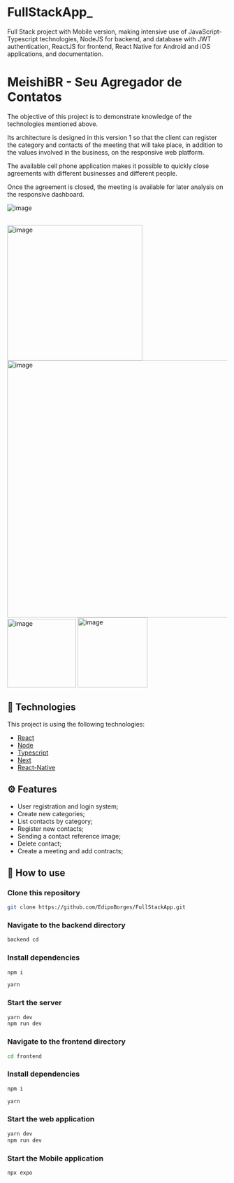 # FullStackApp_
Full Stack project with Mobile version, making intensive use of JavaScript-Typescript technologies, NodeJS for backend, and database with JWT authentication, ReactJS for frontend, React Native for Android and iOS applications, and documentation.

# MeishiBR - Seu Agregador de Contatos

The objective of this project is to demonstrate knowledge of the technologies mentioned above.

Its architecture is designed in this version 1 so that the client can register the category and contacts of the meeting that will take place, in addition to the values involved in the business, on the responsive web platform.

The available cell phone application makes it possible to quickly close agreements with different businesses and different people.

Once the agreement is closed, the meeting is available for later analysis on the responsive dashboard.

![image](https://github.com/EdipoBorges/FullStackApp/assets/127257106/64207dd8-1fc1-4c9a-afe8-3b451cd9d00c)

<br>
<img width="309" alt="image" src="https://github.com/EdipoBorges/FullStackApp/assets/127257106/c363c175-076d-4138-93fb-d73d8d44befe">

<br>
<img width="588" alt="image" src="https://github.com/EdipoBorges/FullStackApp/assets/127257106/a3cb1cdf-ea44-410e-b77f-796aa9aae5df">






<br>
<img width="157" alt="image" src="https://github.com/EdipoBorges/FullStackApp/assets/127257106/89dd7b26-4cfe-4105-a695-35458d625396">

<img width="160" alt="image" src="https://github.com/EdipoBorges/FullStackApp/assets/127257106/0c95ecae-eca3-4796-8838-83a4ce00472a">


## 🚀 Technologies
This project is using the following technologies:
    

- [React](https://pt-br.reactjs.org/)
- [Node](https://nodejs.org/en/)
- [Typescript](https://www.typescriptlang.org/)
- [Next](https://nextjs.org//)
- [React-Native](https://reactnative.dev/)


## ⚙️ Features
- User registration and login system;
- Create new categories;
- List contacts by category;
- Register new contacts;
- Sending a contact reference image;
- Delete contact;
- Create a meeting and add contracts;

## 🎲 How to use
### Clone this repository
```bash
git clone https://github.com/EdipoBorges/FullStackApp.git

```
### Navigate to the backend directory
```bash
backend cd
```

### Install dependencies
```bash
npm i
```
```bash
yarn
```

### Start the server
```bash
yarn dev
npm run dev
```

### Navigate to the frontend directory
```bash
cd frontend
```

### Install dependencies
```bash
npm i
```
```bash
yarn
```
### Start the web application
```bash
yarn dev
npm run dev
```

### Start the Mobile application

```
npx expo
```

